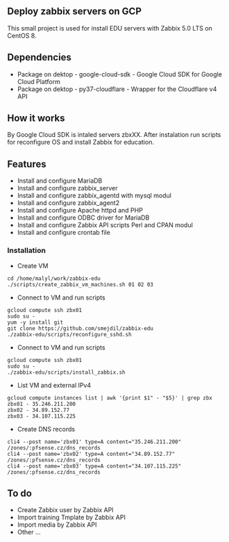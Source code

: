 ## Deploy zabbix servers on GCP

This small project is used for install EDU servers with Zabbix 5.0 LTS on CentOS 8.

## Dependencies

- Package on dektop - google-cloud-sdk - Google Cloud SDK for Google Cloud Platform
- Package on dektop - py37-cloudflare - Wrapper for the Cloudflare v4 API

## How it works

By Google Cloud SDK is intaled servers zbxXX. After instalation run scripts for reconfigure OS and install Zabbix for education.

## Features

- Install and configure MariaDB
- Install and configure zabbix_server
- Install and configure zabbix_agentd with mysql modul
- Install and configure zabbix_agent2
- Install and configure Apache httpd and PHP
- Install and configure ODBC driver for MariaDB
- Install and configure Zabbix API scripts Perl and CPAN modul
- Install and configure crontab file

### Installation

- Create VM

```
cd /home/malyl/work/zabbix-edu
./scripts/create_zabbix_vm_machines.sh 01 02 03
```
- Connect to VM and run scripts

```
gcloud compute ssh zbx01
sudo su -
yum -y install git
git clone https://github.com/smejdil/zabbix-edu
./zabbix-edu/scripts/reconfigure_sshd.sh
```
- Connect to VM and run scripts

```
gcloud compute ssh zbx01
sudo su -
./zabbix-edu/scripts/install_zabbix.sh
```
- List VM and external IPv4

```
gcloud compute instances list | awk '{print $1" - "$5}' | grep zbx
zbx01 - 35.246.211.200
zbx02 - 34.89.152.77
zbx03 - 34.107.115.225
```
- Create DNS records

```
cli4 --post name='zbx01' type=A content="35.246.211.200" /zones/:pfsense.cz/dns_records
cli4 --post name='zbx02' type=A content="34.89.152.77" /zones/:pfsense.cz/dns_records
cli4 --post name='zbx03' type=A content="34.107.115.225" /zones/:pfsense.cz/dns_records
```
## To do

- Create Zabbix user by Zabbix API
- Import training Tmplate by Zabbix API
- Import media by Zabbix API
- Other ...